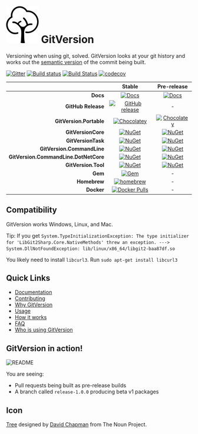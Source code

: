 <h1>
    <img src="docs/img/package_icon.svg" height="100">
    GitVersion
</h1>

Versioning when using git, solved. GitVersion looks at your git history and
works out the [semantic version][semver] of the commit being built.

[![Gitter][gitter-badge]][gitter]
[![Build status][appveyor-badge]][appveyor]
[![Build Status][azure-pipeline-badge]][azure-pipeline]
[![codecov][codecov-badge]][codecov]

|                                       |                Stable                         |                 Pre-release               |
| ------------------------------------: | :-------------------------------------------: | :---------------------------------------: |
|                              **Docs** |       [![Docs][docs-badge]][docs]             |    [![Docs][docs-pre-badge]][docs-pre]    |
|                    **GitHub Release** |   [![GitHub release][gh-rel-badge]][gh-rel]   |                      -                    |
|               **GitVersion.Portable** |   [![Chocolatey][choco-badge]][choco]         |   [![Chocolatey][choco-pre-badge]][choco] |
|                    **GitVersionCore** |       [![NuGet][gvc-badge]][gvc]              |       [![NuGet][gvc-pre-badge]][gvc]      |
|                    **GitVersionTask** |       [![NuGet][gvt-badge]][gvt]              |       [![NuGet][gvt-pre-badge]][gvt]      |
|            **GitVersion.CommandLine** |       [![NuGet][gvcl-badge]][gvcl]            |       [![NuGet][gvcl-pre-badge]][gvcl]    |
| **GitVersion.CommandLine.DotNetCore** |       [![NuGet][gvcd-badge]][gvcd]            |       [![NuGet][gvcd-pre-badge]][gvcd]    |
|                   **GitVersion.Tool** |       [![NuGet][gvgt-badge]][gvgt]            |       [![NuGet][gvgt-pre-badge]][gvgt]    |
|                               **Gem** |         [![Gem][gem-badge]][gem]              |                      -                    |
|                          **Homebrew** |     [![homebrew][brew-badge]][brew]           |                      -                    |
|                            **Docker** | [![Docker Pulls][dockerhub-badge]][dockerhub] |                      -

## Compatibility

GitVersion works Windows, Linux, and Mac.

Tip: If you get `System.TypeInitializationException: The type initializer for
'LibGit2Sharp.Core.NativeMethods' threw an exception. --->
System.DllNotFoundException: lib/linux/x86_64/libgit2-baa87df.so`

You likely need to install `libcurl3`. Run `sudo apt-get install libcurl3`

## Quick Links

- [Documentation][docs]
- [Contributing][contribute]
- [Why GitVersion][why]
- [Usage][usage]
- [How it works][how]
- [FAQ][faq]
- [Who is using GitVersion][who]

## GitVersion in action!

![README][gv-in-action]

You are seeing:

- Pull requests being built as pre-release builds
- A branch called `release-1.0.0` producing beta v1 packages

## Icon

<a href="https://thenounproject.com/term/tree/13389/" target="_blank">Tree</a>
designed by <a href="http://thenounproject.com/david.chapman" target="_blank">David Chapman</a>
from The Noun Project.

[semver]:               http://semver.org
[gitter]:               https://gitter.im/GitTools/GitVersion?utm_source=badge&utm_medium=badge&utm_campaign=pr-badge&utm_content=badge
[gitter-badge]:         https://badges.gitter.im/Join+Chat.svg
[appveyor]:             https://ci.appveyor.com/project/GitTools/gitversion/branch/master
[appveyor-badge]:       https://ci.appveyor.com/api/projects/status/sxje0wht0cscmn7w/branch/master?svg=true
[azure-pipeline]:       https://dev.azure.com/GitTools/GitVersion/_build/latest?definitionId=1
[azure-pipeline-badge]: https://dev.azure.com/GitTools/GitVersion/_apis/build/status/GitTools.GitVersion
[travis]:               https://travis-ci.org/GitTools/GitVersion
[travis-badge]:         https://travis-ci.org/GitTools/GitVersion.svg?branch=master
[codecov]:              https://codecov.io/gh/GitTools/GitVersion
[codecov-badge]:        https://codecov.io/gh/GitTools/GitVersion/branch/master/graph/badge.svg
[docs]:                 http://gitversion.readthedocs.org/en/stable/
[docs-badge]:           https://readthedocs.org/projects/gitversion/badge/?version=stable
[docs-pre]:             http://gitversion.readthedocs.org/en/latest/
[docs-pre-badge]:       https://readthedocs.org/projects/gitversion/badge/?version=latest
[gh-rel]:               https://github.com/GitTools/GitVersion/releases/latest
[gh-rel-badge]:         https://img.shields.io/github/release/gittools/gitversion.svg
[choco]:                https://chocolatey.org/packages/GitVersion.Portable
[choco-badge]:          https://img.shields.io/chocolatey/v/gitversion.portable.svg
[choco-pre-badge]:      https://img.shields.io/chocolatey/vpre/gitversion.portable.svg
[gvc]:                  https://www.nuget.org/packages/GitVersionCore
[gvc-badge]:            https://img.shields.io/nuget/v/GitVersionCore.svg
[gvc-pre-badge]:        https://img.shields.io/nuget/vpre/GitVersionCore.svg
[gvt]:                  https://www.nuget.org/packages/GitVersionTask
[gvt-badge]:            https://img.shields.io/nuget/v/GitVersionTask.svg
[gvt-pre-badge]:        https://img.shields.io/nuget/vpre/GitVersionTask.svg
[gvcl]:                 https://www.nuget.org/packages/GitVersion.CommandLine
[gvcl-badge]:           https://img.shields.io/nuget/v/GitVersion.CommandLine.svg
[gvcl-pre-badge]:       https://img.shields.io/nuget/vpre/GitVersion.CommandLine.svg
[gvcd]:                 https://www.nuget.org/packages/GitVersion.CommandLine.DotNetCore
[gvcd-badge]:           https://img.shields.io/nuget/v/GitVersion.CommandLine.DotNetCore.svg
[gvcd-pre-badge]:       https://img.shields.io/nuget/vpre/GitVersion.CommandLine.DotNetCore.svg
[gvgt]:                 https://www.nuget.org/packages/GitVersion.Tool
[gvgt-badge]:           https://img.shields.io/nuget/v/GitVersion.Tool.svg
[gvgt-pre-badge]:       https://img.shields.io/nuget/vpre/GitVersion.Tool.svg
[gem-badge]:            https://img.shields.io/gem/v/gitversion.svg
[gem]:                  https://rubygems.org/gems/gitversion
[brew]:                 http://brew.sh/
[brew-badge]:           https://img.shields.io/homebrew/v/gitversion.svg
[contribute]:           https://github.com/GitTools/GitVersion/blob/master/CONTRIBUTING.md
[why]:                  http://gitversion.readthedocs.org/en/latest/why
[usage]:                http://gitversion.readthedocs.org/en/latest/usage/usage/
[how]:                  http://gitversion.readthedocs.org/en/latest/more-info/how-it-works/
[faq]:                  http://gitversion.readthedocs.org/en/latest/faq/
[who]:                  http://gitversion.readthedocs.org/en/latest/who/
[gv-in-action]:         https://raw.github.com/GitTools/GitVersion/master/docs/img/README.png
[dockerhub]:            https://hub.docker.com/r/gittools/gitversion/
[dockerhub-badge]:      https://img.shields.io/docker/pulls/gittools/gitversion.svg

